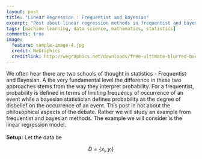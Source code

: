 ```yaml
---
layout: post
title: "Linear Regression : Frequentist and Bayesian"
excerpt: "Post about linear regression methods in frequentist and bayesian style."
tags: [machine learning, data science, mathematics, statistics]
comments: true
image:
  feature: sample-image-4.jpg
  credit: WeGraphics
  creditlink: http://wegraphics.net/downloads/free-ultimate-blurred-background-pack/
---
```

We often hear there are two schools of thought in statistics - Frequentist and Bayesian. A the very fundamental level the difference in these two approaches stems from the way they interpret probability. For a frequentist, probability is defined in terms of limiting frequency of occurrence of an event while a bayesian statistician defines probability as the degree of disbelief on the occurrence of an event. This post in not about the philosophical aspects of the debate. Rather we will study an example from frequentist and bayesian methods. The example we will consider is the linear regression model. 
<br><br>
**Setup:** 
Let the data be 

$$ D = \{ x_i ,y_i \} $$
